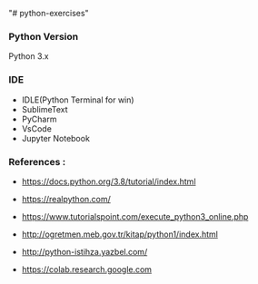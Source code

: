 "# python-exercises" 

### Python Version
Python 3.x

### IDE

* IDLE(Python Terminal for win)
* SublimeText
* PyCharm
* VsCode
* Jupyter Notebook




### References : 

* https://docs.python.org/3.8/tutorial/index.html

* https://realpython.com/

* https://www.tutorialspoint.com/execute_python3_online.php

* http://ogretmen.meb.gov.tr/kitap/python1/index.html

* http://python-istihza.yazbel.com/

* https://colab.research.google.com
